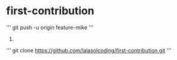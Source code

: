 # first-contribution
'''
git push -u origin feature-mike
'''

1.
'''
git clone https://github.com/lalasolcoding/first-contribution.git
'''
